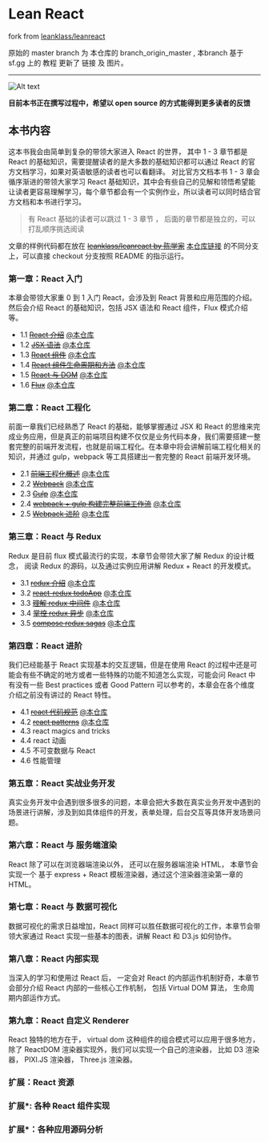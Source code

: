 # Lean React

fork from [leanklass/leanreact](https://github.com/leanklass/leanreact)

原始的 master branch 为 本仓库的 branch_origin_master , 本branch 基于 sf.gg 上的 教程 更新了 链接 及 图片。 


---
![Alt text](/img/leanReact.png "Optional title")

**目前本书正在撰写过程中，希望以   open source 的方式能得到更多读者的反馈**

## 本书内容

这本书我会由简单到复杂的带领大家进入 React 的世界， 其中 1 - 3 章节都是 React 的基础知识，需要提醒读者的是大多数的基础知识都可以通过 React 的官方文档学习，如果对英语敏感的读者也可以看翻译。 对比官方文档本书 1 - 3 章会循序渐进的带领大家学习 React 基础知识，其中会有些自己的见解和领悟希望能让读者更容易理解学习，每个章节都会有一个实例作业，所以读者可以同时结合官方文档和本书进行学习。

> 有 React 基础的读者可以跳过 1 - 3 章节 ， 后面的章节都是独立的，可以打乱顺序挑选阅读

文章的样例代码都在放在 ~~[leanklass/leanreact by 陈学家](https://github.com/leanklass/leanreact)~~
 [本仓库链接](https://github.com/yafey/-Learn_Best_React_by_CXJ-) 的不同分支上，可以直接 checkout 分支按照 README 的指示运行。

### 第一章：React 入门

本章会带领大家重 0 到 1 入门 React，会涉及到 React 背景和应用范围的介绍。 然后会介绍 React 的基础知识，包括 JSX 语法和 React 组件，Flux 模式介绍等。 

- 1.1 ~~[React 介绍](https://segmentfault.com/a/1190000005140569)~~     [@本仓库](/src/chapter-1/1-1-about.md)
- 1.2 ~~[JSX 语法](https://segmentfault.com/a/1190000005145610)~~    [@本仓库](/src/chapter-1/1-2-jsx.md)
- 1.3 ~~[React 组件](https://segmentfault.com/a/1190000005151182)~~    [@本仓库](/src/chapter-1/1-3-component.md)
- 1.4 ~~[React 组件生命周期和方法](https://segmentfault.com/a/1190000005161417)~~    [@本仓库](/src/chapter-1/1-4-lifecycle.md)
- 1.5 ~~[React 与 DOM](https://segmentfault.com/a/1190000005182270)~~    [@本仓库](/src/chapter-1/1-5-dom.md)
- 1.6 ~~[Flux](https://segmentfault.com/a/1190000005348206)~~    [@本仓库](/src/chapter-1/1-6-flux.md)

### 第二章：React 工程化 

前面一章我们已经熟悉了 React 的基础，能够掌握通过 JSX 和 React 的思维来完成业务应用，但是真正的前端项目构建不仅仅是业务代码本身，我们需要搭建一整套完整的前端开发流程，也就是前端工程化。在本章中将会讲解前端工程化相关的知识，并通过 gulp，webpack 等工具搭建出一套完整的 React 前端开发环境。

- 2.1 ~~[前端工程化概述](https://segmentfault.com/a/1190000005594760)~~  [@本仓库](/src/chapter-2/2-1-engineering.md)
- 2.2 ~~[Webpack](https://segmentfault.com/a/1190000005612506)~~  [@本仓库](/src/chapter-2/2-2-webpack.md)
- 2.3 ~~[Gulp](https://segmentfault.com/a/1190000005636680)~~  [@本仓库](/src/chapter-2/2-3-gulp.md)
- 2.4 ~~[webpack + gulp 构建完整前端工作流](https://segmentfault.com/a/1190000005657651)~~  [@本仓库](/src/chapter-2/2-4-gulp-webpack.md)
- 2.5 ~~[Webpack 进阶](https://segmentfault.com/a/1190000005666159)~~  [@本仓库](/src/chapter-2/2-5-advance-webpack.md)

### 第三章：React 与 Redux

Redux 是目前 flux 模式最流行的实现，本章节会带领大家了解 Redux 的设计概念， 阅读 Redux 的源码，以及通过实例应用讲解 Redux + React 的开发模式。

- 3.1 ~~[redux 介绍](https://segmentfault.com/a/1190000005696767)~~   [@本仓库](/src/chapter-3/3-1-redux.md)
- 3.2 ~~[react-redux todoApp](https://segmentfault.com/a/1190000005758244)~~   [@本仓库](/src/chapter-3/3-2-redux-todolist.md)
- 3.3 ~~[理解 redux 中间件](https://segmentfault.com/a/1190000005766289)~~   [@本仓库](/src/chapter-3/3-3-redux-middleware.md)
- 3.4 ~~[掌控 redux 异步](https://segmentfault.com/a/1190000005773725)~~   [@本仓库](/src/chapter-3/3-4-redux-async.md)
- 3.5 ~~[compose redux sagas](https://segmentfault.com/a/1190000005776381)~~   [@本仓库](/src/chapter-3/3-5-compose-redux-sagas.md)


### 第四章：React 进阶

我们已经能基于 React 实现基本的交互逻辑，但是在使用 React 的过程中还是可能会有些不确定的地方或者一些特殊的功能不知道怎么实现，可能会问 React 中有没有一些 Best practices 或者 Good Pattern 可以参考的，本章会在各个维度介绍之前没有讲过的 React 特性。

- 4.1 ~~[react 代码规范](https://segmentfault.com/a/1190000005825618)~~   [@本仓库](/src/chapter-4/4-1-react-rules.md)
- 4.2 ~~[react patterns](https://segmentfault.com/a/1190000005838634)~~   [@本仓库](/src/chapter-4/4-2-react-patterns.md)
- 4.3 react magics and tricks
- 4.4 react 动画
- 4.5 不可变数据与 React  
- 4.6 性能管理

### 第五章：React 实战业务开发 

真实业务开发中会遇到很多很多的问题，本章会把大多数在真实业务开发中遇到的场景进行讲解，涉及到如具体组件的开发，表单处理，后台交互等具体开发场景问题。

### 第六章：React 与 服务端渲染

React 除了可以在浏览器端渲染以外， 还可以在服务器端渲染 HTML， 本章节会实现一个 基于 express + React 模板渲染器，通过这个渲染器渲染第一章的 HTML。

### 第七章：React 与 数据可视化

数据可视化的需求日益增加，React 同样可以胜任数据可视化的工作，本章节会带领大家通过 React 实现一些基本的图表，讲解 React 和 D3.js 如何协作。

### 第八章：React 内部实现

当深入的学习和使用过 React 后， 一定会对 React 的内部运作机制好奇，本章节会部分介绍 React 内部的一些核心工作机制， 包括 Virtual DOM 算法， 生命周期内部运作方式。 

### 第九章：React 自定义 Renderer

React 独特的地方在于， virtual dom 这种组件的组合模式可以应用于很多地方， 除了 ReactDOM 渲染器实现外，我们可以实现一个自己的渲染器， 比如 D3 渲染器， PIXI.JS 渲染器， Three.js 渲染器。

### 扩展：React 资源
### 扩展*: 各种 React 组件实现
### 扩展*：各种应用源码分析


  [1]: /img/bVvIsW
